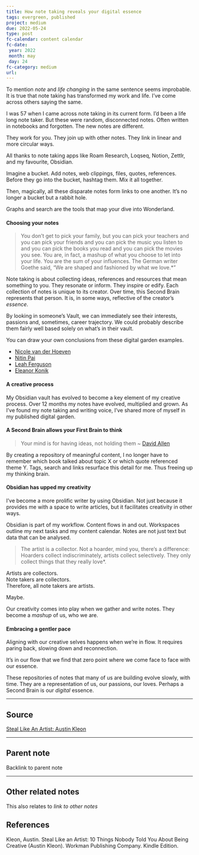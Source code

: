 ```yaml
---
title: How note taking reveals your digital essence
tags: evergreen, published
project: medium
due: 2022-05-24
type: post
fc-calendar: content calendar
fc-date:
 year: 2022
 month: may
 day: 24
fc-category: medium
url: 
---
```


To mention _note_ and _life changing_ in the same sentence seems improbable. It is true that note taking has transformed my work and life. I’ve come across others saying the same.

I was 57 when I came across note taking in its current form. I’d been a life long note taker. But these were random, disconnected notes. Often written in notebooks and forgotten. The new notes are different.

They work for you. They join up with other notes. They link in linear and more circular ways.

All thanks to note taking apps like Roam Research, Loqseq, Notion, Zettlr, and my favourite, Obsidian.

Imagine a bucket. Add notes, web clippings, files, quotes, references. Before they go into the bucket, hashtag them. Mix it all together.

Then, magically, all these disparate notes form links to one another. It’s no longer a bucket but a rabbit hole.

Graphs and search are the tools that map your dive into Wonderland.

#### Choosing your notes

> You don’t get to pick your family, but you can pick your teachers and you can pick your friends and you can pick the music you listen to and you can pick the books you read and you can pick the movies you see. You are, in fact, a mashup of what you choose to let into your life. You are the sum of your influences. The German writer Goethe said, “We are shaped and fashioned by what we love.*”

Note taking is about collecting ideas, references and resources that mean something to you. They resonate or inform. They inspire or edify. Each collection of notes is unique to its creator. Over time, this Second Brain represents that person. It is, in some ways, reflective of the creator’s _essence_.

By looking in someone’s Vault, we can immediately see their interests, passions and, sometimes, career trajectory. We could probably describe them fairly well based solely on what’s in their vault.

You can draw your own conclusions from these digital garden examples.

-   [Nicole van der Hoeven](https://notes.nicolevanderhoeven.com/Fork+My+Brain)
-   [Nitin Pai](https://notes.nitinpai.in/Start+Here)
-   [Leah Ferguson](https://notes.leahferguson.com/Home)
-   [Eleanor Konik](https://publish.obsidian.md/eleanorkonik/00+Meta/03+Guidance/Welcome)

#### A creative process

My Obsidian vault has evolved to become a key element of my creative process. Over 12 months my notes have evolved, multiplied and grown. As I’ve found my note taking and writing voice, I’ve shared more of myself in my published digital garden.

#### A Second Brain allows your First Brain to think

> Your mind is for having ideas, not holding them ~ [David Allen](https://gettingthingsdone.com/)

By creating a repository of meaningful content, I no longer have to remember which book talked about topic X or which quote referenced theme Y. Tags, search and links resurface this detail for me. Thus freeing up my thinking brain.

#### Obsidian has upped my creativity

I’ve become a more prolific writer by using Obsidian. Not just because it provides me with a space to write articles, but it facilitates creativity in other ways.

Obsidian is part of my workflow. Content flows in and out. Workspaces outline my next tasks and my content calendar. Notes are not just text but data that can be analysed.

> The artist is a collector. Not a hoarder, mind you, there’s a difference: Hoarders collect indiscriminately, artists collect selectively. They only collect things that they really love*.

Artists are collectors.  
Note takers are collectors.  
Therefore, all note takers are artists.

Maybe.

Our creativity comes into play when we gather and write notes. They become a _mashup_ of us, who we are.

#### Embracing a gentler pace

Aligning with our creative selves happens when we’re in flow. It requires paring back, slowing down and reconnection.

It’s in our flow that we find that zero point where we come face to face with our essence.

These repositories of notes that many of us are building evolve slowly, with time. They are a representation of us, our passions, our loves. Perhaps a Second Brain is our _digital_ essence.

---

## Source

[Steal Like An Artist: Austin Kleon](https://amzn.to/3MRXwA7)

---

## Parent note

Backlink to parent note

---

## Other related notes

This also relates to *link to other notes*

## References

Kleon, Austin. Steal Like an Artist: 10 Things Nobody Told You About Being Creative (Austin Kleon). Workman Publishing Company. Kindle Edition.